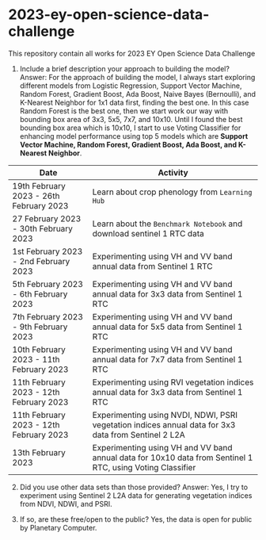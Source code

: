 # 2023-ey-open-science-data-challenge
This repository contain all works for 2023 EY Open Science Data Challenge
1. Include a brief description your approach to building the model?
Answer:
For the approach of building the model, I always start exploring different models from Logistic Regression, Support Vector Machine, Random Forest, Gradient Boost, Ada Boost, Naive Bayes (Bernoulli), and K-Nearest Neighbor for 1x1 data first, finding the best one. In this case Random Forest is the best one, then we start work our way with bounding box area of 3x3, 5x5, 7x7, and 10x10. Until I found the best bounding box area which is 10x10, I start to use Voting Classifier for enhancing model performance using top 5 models which are **Support Vector Machine, Random Forest, Gradient Boost, Ada Boost, and K-Nearest Neighbor**.

| Date | Activity |
| --- | --- |
| 19th February 2023 - 26th February 2023 | Learn about crop phenology from `Learning Hub` |
| 27 February 2023 - 30th February 2023 | Learn about the `Benchmark Notebook` and download sentinel 1 RTC data|
| 1st February 2023 - 2nd February 2023 | Experimenting using VH and VV band annual data from Sentinel 1 RTC|
| 5th February 2023 - 6th February 2023 | Experimenting using VH and VV band annual data for 3x3 data from Sentinel 1 RTC|
| 7th February 2023 - 9th February 2023 | Experimenting using VH and VV band annual data for 5x5 data from Sentinel 1 RTC|
| 10th February 2023 - 11th February 2023 | Experimenting using VH and VV band annual data for 7x7 data from Sentinel 1 RTC|
| 11th February 2023 - 12th February 2023 | Experimenting using RVI vegetation indices annual data for 3x3 data from Sentinel 1 RTC|
| 11th February 2023 - 12th February 2023 | Experimenting using NVDI, NDWI, PSRI vegetation indices annual data for 3x3 data from Sentinel 2 L2A|
| 13th February 2023 | Experimenting using VH and VV band annual data for 10x10 data from Sentinel 1 RTC, using Voting Classifier|


2. Did you use other data sets than those provided? 
Answer:
Yes, I try to experiment using Sentinel 2 L2A data for generating vegetation indices from NDVI, NDWI, and PSRI.

3. If so, are these free/open to the public?
Yes, the data is open for public by Planetary Computer.
